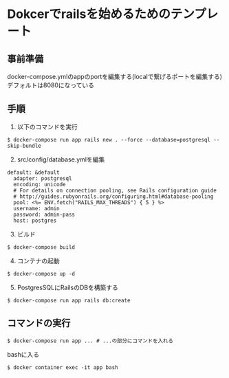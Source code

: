 # Dokcerでrailsを始めるためのテンプレート

## 事前準備

docker-compose.ymlのappのportを編集する(localで繋げるポートを編集する)  
デフォルトは8080になっている

## 手順

1. 以下のコマンドを実行

```
$ docker-compose run app rails new . --force --database=postgresql --skip-bundle
```

2. src/config/database.ymlを編集

```
default: &default
  adapter: postgresql
  encoding: unicode
  # For details on connection pooling, see Rails configuration guide
  # http://guides.rubyonrails.org/configuring.html#database-pooling
  pool: <%= ENV.fetch("RAILS_MAX_THREADS") { 5 } %>
  username: admin
  password: admin-pass
  host: postgres
```

3. ビルド

```
$ docker-compose build
```

4. コンテナの起動

```
$ docker-compose up -d
```

5. PostgresSQLにRailsのDBを構築する

```
$ docker-compose run app rails db:create
```

## コマンドの実行

```
$ docker-compose run app ... # ...の部分にコマンドを入れる
```

bashに入る

```
$ docker container exec -it app bash
```

